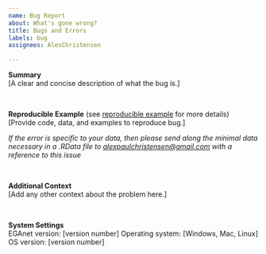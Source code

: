 ```yaml
---
name: Bug Report
about: What's gone wrong?
title: Bugs and Errors
labels: bug
assignees: AlexChristensen

---
```


<!-- [Replace everything between the brackets] -->

**Summary** <br />
[A clear and concise description of what the bug is.]

<br />

**Reproducible Example**
(see [reproducible example](https://stackoverflow.com/questions/5963269/how-to-make-a-great-r-reproducible-example) for more details) <br />
[Provide code, data, and examples to reproduce bug.] 

_If the error is specific to your data, then please send along the minimal data necessary in a .RData file to <alexpaulchristensen@gmail.com> with a reference to this issue_

<br />

**Additional Context** <br />
[Add any other context about the problem here.]

<br />

**System Settings** <br />
EGAnet version: [version number]
Operating system: [Windows, Mac, Linux]
OS version: [version number]